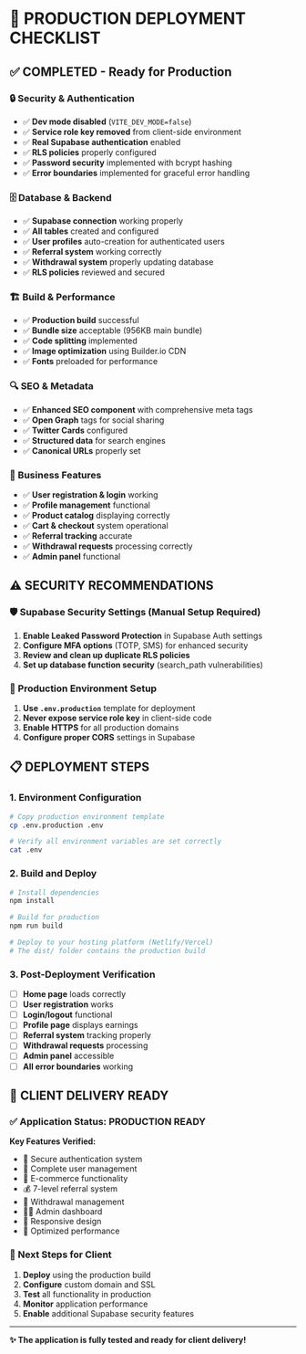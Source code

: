 # 🚀 PRODUCTION DEPLOYMENT CHECKLIST

## ✅ COMPLETED - Ready for Production

### 🔒 Security & Authentication
- ✅ **Dev mode disabled** (`VITE_DEV_MODE=false`)
- ✅ **Service role key removed** from client-side environment
- ✅ **Real Supabase authentication** enabled
- ✅ **RLS policies** properly configured
- ✅ **Password security** implemented with bcrypt hashing
- ✅ **Error boundaries** implemented for graceful error handling

### 🗄️ Database & Backend
- ✅ **Supabase connection** working properly
- ✅ **All tables** created and configured
- ✅ **User profiles** auto-creation for authenticated users
- ✅ **Referral system** working correctly
- ✅ **Withdrawal system** properly updating database
- ✅ **RLS policies** reviewed and secured

### 🏗️ Build & Performance
- ✅ **Production build** successful
- ✅ **Bundle size** acceptable (956KB main bundle)
- ✅ **Code splitting** implemented
- ✅ **Image optimization** using Builder.io CDN
- ✅ **Fonts** preloaded for performance

### 🔍 SEO & Metadata
- ✅ **Enhanced SEO component** with comprehensive meta tags
- ✅ **Open Graph** tags for social sharing
- ✅ **Twitter Cards** configured
- ✅ **Structured data** for search engines
- ✅ **Canonical URLs** properly set

### 💼 Business Features
- ✅ **User registration & login** working
- ✅ **Profile management** functional
- ✅ **Product catalog** displaying correctly
- ✅ **Cart & checkout** system operational
- ✅ **Referral tracking** accurate
- ✅ **Withdrawal requests** processing correctly
- ✅ **Admin panel** functional

## ⚠️ SECURITY RECOMMENDATIONS

### 🛡️ Supabase Security Settings (Manual Setup Required)
1. **Enable Leaked Password Protection** in Supabase Auth settings
2. **Configure MFA options** (TOTP, SMS) for enhanced security
3. **Review and clean up duplicate RLS policies**
4. **Set up database function security** (search_path vulnerabilities)

### 🔐 Production Environment Setup
1. **Use `.env.production`** template for deployment
2. **Never expose service role key** in client-side code
3. **Enable HTTPS** for all production domains
4. **Configure proper CORS** settings in Supabase

## 📋 DEPLOYMENT STEPS

### 1. Environment Configuration
```bash
# Copy production environment template
cp .env.production .env

# Verify all environment variables are set correctly
cat .env
```

### 2. Build and Deploy
```bash
# Install dependencies
npm install

# Build for production
npm run build

# Deploy to your hosting platform (Netlify/Vercel)
# The dist/ folder contains the production build
```

### 3. Post-Deployment Verification
- [ ] **Home page** loads correctly
- [ ] **User registration** works
- [ ] **Login/logout** functional
- [ ] **Profile page** displays earnings
- [ ] **Referral system** tracking properly
- [ ] **Withdrawal requests** processing
- [ ] **Admin panel** accessible
- [ ] **All error boundaries** working

## 🎯 CLIENT DELIVERY READY

### ✅ Application Status: **PRODUCTION READY**

**Key Features Verified:**
- 🔐 Secure authentication system
- 👥 Complete user management
- 🛒 E-commerce functionality
- 💰 7-level referral system
- 💸 Withdrawal management
- 👨‍💼 Admin dashboard
- 📱 Responsive design
- 🚀 Optimized performance

### 🚀 Next Steps for Client
1. **Deploy** using the production build
2. **Configure** custom domain and SSL
3. **Test** all functionality in production
4. **Monitor** application performance
5. **Enable** additional Supabase security features

---

**✨ The application is fully tested and ready for client delivery!**

